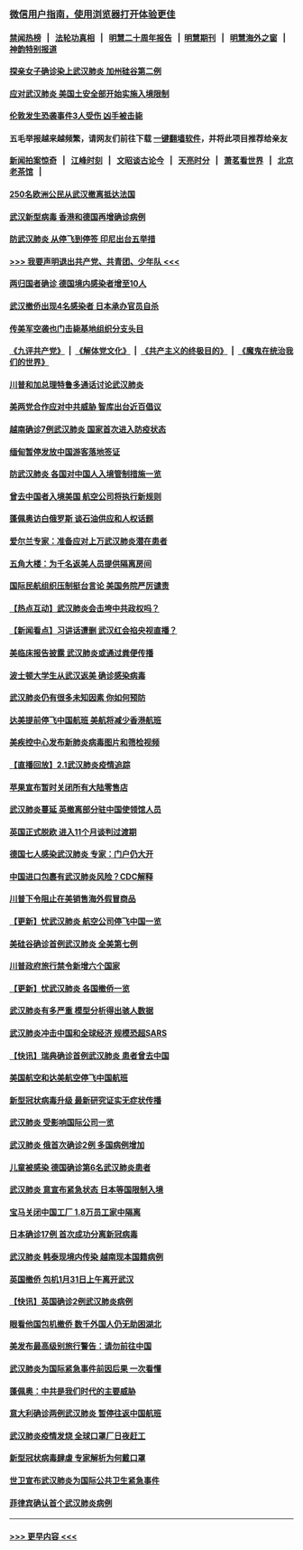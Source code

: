 ### [微信用户指南，使用浏览器打开体验更佳](https://github.com/gfw-breaker/banned-news1/blob/master/indexes/wechat-guide.md?t=0)
#### [禁闻热榜](热点新闻.md?t=0)  &nbsp;&nbsp;|&nbsp;&nbsp; [法轮功真相](https://github.com/gfw-breaker/truth/blob/master/README.md?t=0) &nbsp;&nbsp;|&nbsp;&nbsp; [明慧二十周年报告](https://github.com/gfw-breaker/mh-reports/blob/master/README.md?t=0) &nbsp;&nbsp;|&nbsp;&nbsp;[明慧期刊](https://github.com/gfw-breaker/mh-qikan) &nbsp;&nbsp;|&nbsp;&nbsp; [明慧海外之窗](https://github.com/gfw-breaker/mh-news/blob/master/README.md?t=0) &nbsp;&nbsp;|&nbsp;&nbsp; [神韵特别报道](https://github.com/gfw-breaker/mh-news/blob/master/shenyun.md?t=0)
#### [探亲女子确诊染上武汉肺炎 加州硅谷第二例](../pages/nsc418/n11839784.md?t=02030833) 
#### [应对武汉肺炎 美国土安全部开始实施入境限制](../pages/nsc418/n11839729.md?t=02030833) 
#### [伦敦发生恐袭事件3人受伤 凶手被击毙](../pages/nsc418/n11839442.md?t=02030833) 
#### 五毛举报越来越频繁，请网友们前往下载 [一键翻墙软件](https://github.com/gfw-breaker/ssr-accounts)，并将此项目推荐给亲友
#### [新闻拍案惊奇](https://github.com/gfw-breaker/banned-news1/blob/master/pages/link4.md) &nbsp;&nbsp;|&nbsp;&nbsp; [江峰时刻](https://github.com/gfw-breaker/banned-news1/blob/master/pages/link4.md) &nbsp;&nbsp;|&nbsp;&nbsp; [文昭谈古论今](https://github.com/gfw-breaker/banned-news1/blob/master/pages/link4.md) &nbsp;&nbsp;|&nbsp;&nbsp; [天亮时分](https://github.com/gfw-breaker/banned-news1/blob/master/pages/link4.md) &nbsp;&nbsp;|&nbsp;&nbsp; [萧茗看世界](https://github.com/gfw-breaker/banned-news1/blob/master/pages/link4.md) &nbsp;&nbsp;|&nbsp;&nbsp; [北京老茶馆](https://github.com/gfw-breaker/banned-news1/blob/master/pages/link4.md) &nbsp;&nbsp;|&nbsp;&nbsp; 
#### [250名欧洲公民从武汉撤离抵达法国](../pages/nsc418/n11839438.md?t=02030833) 
#### [武汉新型病毒 香港和德国再增确诊病例](../pages/nsc418/n11839381.md?t=02030833) 
#### [防武汉肺炎 从停飞到停签 印尼出台五举措](../pages/nsc418/n11839282.md?t=02030833) 
#### [>>> 我要声明退出共产党、共青团、少年队 <<<](https://github.com/begood0513/goodnews/blob/master/quit/letter.md) 
#### [两归国者确诊 德国境内感染者增至10人](../pages/nsc418/n11839164.md?t=02030833) 
#### [武汉撤侨出现4名感染者 日本承办官员自杀](../pages/nsc418/n11839044.md?t=02030833) 
#### [传美军空袭也门击毙基地组织分支头目](../pages/nsc418/n11839210.md?t=02030833) 
#### [《九评共产党》](https://github.com/begood0513/9ping.md/blob/master/README.md) &nbsp;|&nbsp; [《解体党文化》](../../../../jtdwh.md/blob/master/README.md)  &nbsp;|&nbsp; [《共产主义的终极目的》](../../../../gczydzjmd.md/blob/master/README.md) &nbsp;|&nbsp; [《魔鬼在统治我们的世界》](../../../../mgztzwmdsj.md/blob/master/README.md) 
#### [川普和加总理特鲁多通话讨论武汉肺炎](../pages/nsc418/n11839128.md?t=02030833) 
#### [美两党合作应对中共威胁 智库出台近百倡议](../pages/nsc418/n11838437.md?t=02030833) 
#### [越南确诊7例武汉肺炎 国家首次进入防疫状态](../pages/nsc418/n11838860.md?t=02030833) 
#### [缅甸暂停发放中国游客落地签证](../pages/nsc418/n11838730.md?t=02030833) 
#### [防武汉肺炎 各国对中国人入境管制措施一览](../pages/nsc418/n11838726.md?t=02030833) 
#### [曾去中国者入境美国 航空公司将执行新规则](../pages/nsc418/n11838375.md?t=02030833) 
#### [蓬佩奥访白俄罗斯 谈石油供应和人权话题](../pages/nsc418/n11838242.md?t=02030833) 
#### [爱尔兰专家：准备应对上万武汉肺炎潜在患者](../pages/nsc418/n11837978.md?t=02030833) 
#### [五角大楼：为千名返美人员提供隔离房间](../pages/nsc418/n11837831.md?t=02030833) 
#### [国际民航组织压制挺台言论 美国务院严厉谴责](../pages/nsc418/n11837791.md?t=02030833) 
#### [【热点互动】武汉肺炎会击垮中共政权吗？](../pages/nsc418/n11837779.md?t=02030833) 
#### [【新闻看点】习讲话遭删 武汉红会掐央视直播？](../pages/nsc418/n11837573.md?t=02030833) 
#### [美临床报告披露 武汉肺炎或通过粪便传播](../pages/nsc418/n11837626.md?t=02030833) 
#### [波士顿大学生从武汉返美 确诊感染病毒](../pages/nsc418/n11837580.md?t=02030833) 
#### [武汉肺炎仍有很多未知因素 你如何预防](../pages/nsc418/n11837666.md?t=02030833) 
#### [达美提前停飞中国航班 美航将减少香港航班](../pages/nsc418/n11837649.md?t=02030833) 
#### [美疾控中心发布新肺炎病毒图片和筛检视频](../pages/nsc418/n11837491.md?t=02030833) 
#### [【直播回放】2.1武汉肺炎疫情追踪](../pages/nsc418/n11837232.md?t=02030833) 
#### [苹果宣布暂时关闭所有大陆零售店](../pages/nsc418/n11837097.md?t=02030833) 
#### [武汉肺炎蔓延 英撤离部分驻中国使领馆人员](../pages/nsc418/n11837061.md?t=02030833) 
#### [英国正式脱欧 进入11个月谈判过渡期](../pages/nsc418/n11836911.md?t=02030833) 
#### [德国七人感染武汉肺炎 专家：门户仍大开](../pages/nsc418/n11836344.md?t=02030833) 
#### [中国进口包裹有武汉肺炎风险？CDC解释](../pages/nsc418/n11836321.md?t=02030833) 
#### [川普下令阻止在美销售海外假冒商品](../pages/nsc418/n11836261.md?t=02030833) 
#### [【更新】忧武汉肺炎 航空公司停飞中国一览](../pages/nsc418/n11835931.md?t=02030833) 
#### [美硅谷确诊首例武汉肺炎 全美第七例](../pages/nsc418/n11836093.md?t=02030833) 
#### [川普政府旅行禁令新增六个国家](../pages/nsc418/n11836083.md?t=02030833) 
#### [【更新】忧武汉肺炎 各国撤侨一览](../pages/nsc418/n11835673.md?t=02030833) 
#### [武汉肺炎有多严重 模型分析得出骇人数据](../pages/nsc418/n11835829.md?t=02030833) 
#### [武汉肺炎冲击中国和全球经济 规模恐超SARS](../pages/nsc418/n11835652.md?t=02030833) 
#### [【快讯】瑞典确诊首例武汉肺炎 患者曾去中国](../pages/nsc418/n11835675.md?t=02030833) 
#### [美国航空和达美航空停飞中国航班](../pages/nsc418/n11835567.md?t=02030833) 
#### [新型冠状病毒升级 最新研究证实无症状传播](../pages/nsc418/n11835589.md?t=02030833) 
#### [武汉肺炎 受影响国际公司一览](../pages/nsc418/n11835538.md?t=02030833) 
#### [武汉肺炎 俄首次确诊2例 多国病例增加](../pages/nsc418/n11835295.md?t=02030833) 
#### [儿童被感染 德国确诊第6名武汉肺炎患者](../pages/nsc418/n11835338.md?t=02030833) 
#### [武汉肺炎 意宣布紧急状态 日本等国限制入境](../pages/nsc418/n11835062.md?t=02030833) 
#### [宝马关闭中国工厂 1.8万员工家中隔离](../pages/nsc418/n11835128.md?t=02030833) 
#### [日本确诊17例 首次成功分离新冠病毒](../pages/nsc418/n11834975.md?t=02030833) 
#### [武汉肺炎 韩泰现境内传染 越南现本国籍病例](../pages/nsc418/n11834857.md?t=02030833) 
#### [英国撤侨 包机1月31日上午离开武汉](../pages/nsc418/n11834808.md?t=02030833) 
#### [【快讯】英国确诊2例武汉肺炎病例](../pages/nsc418/n11834824.md?t=02030833) 
#### [眼看他国包机撤侨 数千外国人仍无助困湖北](../pages/nsc418/n11834010.md?t=02030833) 
#### [美发布最高级别旅行警告：请勿前往中国](../pages/nsc418/n11834038.md?t=02030833) 
#### [武汉肺炎为国际紧急事件前因后果 一次看懂](../pages/nsc418/n11833893.md?t=02030833) 
#### [蓬佩奥：中共是我们时代的主要威胁](../pages/nsc418/n11833434.md?t=02030833) 
#### [意大利确诊两例武汉肺炎 暂停往返中国航班](../pages/nsc418/n11833483.md?t=02030833) 
#### [武汉肺炎疫情发烧 全球口罩厂日夜赶工](../pages/nsc418/n11833528.md?t=02030833) 
#### [新型冠状病毒肆虐 专家解析为何戴口罩](../pages/nsc418/n11833332.md?t=02030833) 
#### [世卫宣布武汉肺炎为国际公共卫生紧急事件](../pages/nsc418/n11833455.md?t=02030833) 
#### [菲律宾确认首个武汉肺炎病例](../pages/nsc418/n11833162.md?t=02030833) 

----
#### [ >>> 更早内容 <<< ](../indexes/nsc418-earlier.md)
